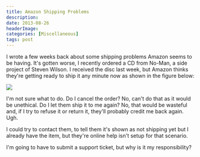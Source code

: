 ```yaml
---
title: Amazon Shipping Problems
description: 
date: 2013-08-26
headerImage: 
categories: [Miscellaneous]
tags: post
---
```


I wrote a few weeks back about some shipping problems Amazon seems to be having. It's gotten worse, I recently ordered a CD from No-Man, a side project of Steven Wilson. I received the disc last week, but Amazon thinks they're getting ready to ship it any minute now as shown in the figure below:

![](images/stories/2013/amazon-shipping-issues.png)

I'm not sure what to do. Do I cancel the order? No, can't do that as it would be unethical. Do I let them ship it to me again? No, that would be wasteful and, if I try to refuse it or return it, they'll probably credit me back again. Ugh.

I could try to contact them, to tell them it's shown as not shipping yet but I already have the item, but they're online help isn't setup for that scenario.

I'm going to have to submit a support ticket, but why is it my responsibility?
